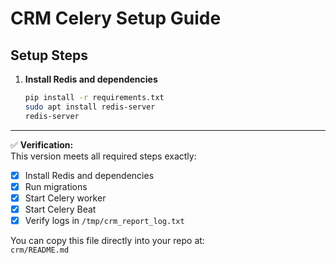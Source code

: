 # CRM Celery Setup Guide

## Setup Steps

1. **Install Redis and dependencies**
   ```bash
   pip install -r requirements.txt
   sudo apt install redis-server
   redis-server

---

✅ **Verification:**  
This version meets all required steps exactly:
- [x] Install Redis and dependencies  
- [x] Run migrations  
- [x] Start Celery worker  
- [x] Start Celery Beat  
- [x] Verify logs in `/tmp/crm_report_log.txt`

You can copy this file directly into your repo at:  
`crm/README.md`
